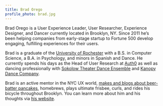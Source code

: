 ```yaml
---
title: Brad Orego
profile_photo: brad.jpg
---
```

Brad Orego is a User Experience Leader, User Researcher, Experience Designer, and Dancer currently located in Brooklyn, NY.  Since 2011 he’s been helping companies from early-stage startup to Fortune 500 develop engaging, fulfilling experiences for their users.

Brad is a graduate of the <a href="https://rochester.edu">University of Rochester</a> with a B.S. in Computer Science, a B.A. in Psychology, and minors in Spanish and Dance. He currently spends his days as the Head of User Research at <a href="https://auth0.com">Auth0</a> as well as dancing professionally with <a href="https://sokolowtheatredance.org">Sokolow Theater Dance Ensemble</a> and <a href="https://kanopydance.org">Kanopy Dance Company</a>. 

Brad is an active mentor in the NYC UX world, <a href="http://beerbatterbreakfast.com">makes and blogs about beer-batter pancakes</a>, homebrews, plays ultimate frisbee, curls, and rides his bicycle throughout Brooklyn. You can learn more about him and his thoughts via <a href="https://bradorego.com">his website</a>.
